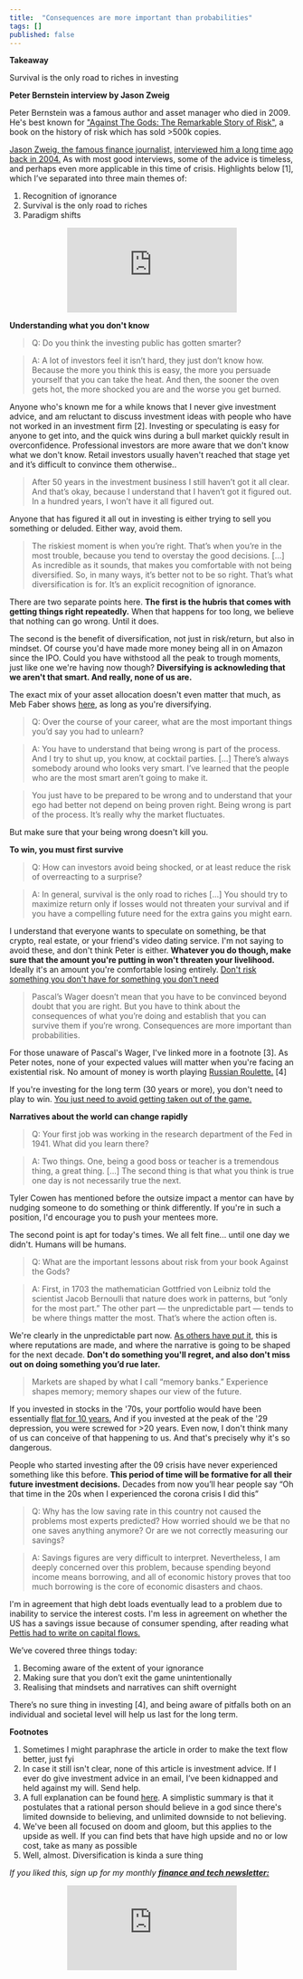 ```yaml
---
title:  "Consequences are more important than probabilities"  
tags: []
published: false
---
```


<style>
      .iframe-container {
        overflow: hidden;        
        padding-top: 50%; <!-- Calculated from the aspect ration of the content (in case of 16:9 it is 9/16= 0.5625) -->
        position: relative;
      }
      .iframe-container iframe { 
         border: 0;
         height: 100%; <!-- Finally, width and height are set to 100% so the iframe takes up 100% of the containers space. -->
         left: 0;
         position: absolute;
         top: 0;
         width: 100%;
         display: block;
         margin: 0 auto; <!-- center image -->
      }
      <!-- 4x3 Aspect Ratio -->
      .iframe-container-4x3 {
        padding-top: 75%;
      }
</style> 

**Takeaway**

Survival is the only road to riches in investing 

**Peter Bernstein interview by Jason Zweig**

Peter Bernstein was a famous author and asset manager who died in 2009. He's best known for ["Against The Gods: The Remarkable Story of Risk"](https://www.amazon.com/Against-Gods-Remarkable-Story-Risk/dp/0471295639 "ATG"), a book on the history of risk which has sold >500k copies. 

[Jason Zweig, the famous finance journalist,](https://jasonzweig.com/ "Jason") [interviewed him a long time ago back in 2004.](https://jasonzweig.com/a-long-chat-with-peter-l-bernstein/ "Peter") As with most good interviews, some of the advice is timeless, and perhaps even more applicable in this time of crisis. Highlights below \[1\], which I’ve separated into three main themes of: 

  1. Recognition of ignorance
  2. Survival is the only road to riches
  3. Paradigm shifts 

<div class="iframe-container-4x3">
  <p align="center"><iframe src="https://avoidboringpeople.substack.com/embed" frameborder="0" scrolling="no"> </iframe></p>
</div>

**Understanding what you don't know**

> Q: Do you think the investing public has gotten smarter?

> A: A lot of investors feel it isn’t hard, they just don’t know how. Because the more you think this is easy, the more you persuade yourself that you can take the heat. And then, the sooner the oven gets hot, the more shocked you are and the worse you get burned. 

Anyone who's known me for a while knows that I never give investment advice, and am reluctant to discuss investment ideas with people who have not worked in an investment firm \[2\]. Investing or speculating is easy for anyone to get into, and the quick wins during a bull market quickly result in overconfidence. Professional investors are more aware that we don't know what we don't know. Retail investors usually haven't reached that stage yet and it’s difficult to convince them otherwise..  

> After 50 years in the investment business I still haven’t got it all clear. And that’s okay, because I understand that I haven’t got it figured out. In a hundred years, I won’t have it all figured out.

Anyone that has figured it all out in investing is either trying to sell you something or deluded. Either way, avoid them.

> The riskiest moment is when you’re right. That’s when you’re in the most trouble, because you tend to overstay the good decisions.  \[...\] As incredible as it sounds, that makes you comfortable with not being diversified. So, in many ways, it’s better not to be so right. That’s what diversification is for. It’s an explicit recognition of ignorance.

There are two separate points here. **The first is the hubris that comes with getting things right repeatedly.** When that happens for too long, we believe that nothing can go wrong. Until it does.

The second is the benefit of diversification, not just in risk/return, but also in mindset. Of course you'd have made more money being all in on Amazon since the IPO. Could you have withstood all the peak to trough moments, just like one we're having now though? **Diversifying is acknowleding that we aren't that smart. And really, none of us are.**

The exact mix of your asset allocation doesn't even matter that much, as Meb Faber shows [here](https://mebfaber.com/2013/07/31/asset-allocation-strategies-2/ "Meb"), as long as you're diversifying.

> Q: Over the course of your career, what are the most important things you’d say you had to unlearn?

> A: You have to understand that being wrong is part of the process. And I try to shut up, you know, at cocktail parties. \[...\] There’s always somebody around who looks very smart. I’ve learned that the people who are the most smart aren’t going to make it.

> You just have to be prepared to be wrong and to understand that your ego had better not depend on being proven right. Being wrong is part of the process. It’s really why the market fluctuates.

But make sure that your being wrong doesn't kill you.

**To win, you must first survive**

> Q: How can investors avoid being shocked, or at least reduce the risk of overreacting to a surprise?

> A: In general, survival is the only road to riches \[...\] You should try to maximize return only if losses would not threaten your survival and if you have a compelling future need for the extra gains you might earn.

I understand that everyone wants to speculate on something, be that crypto, real estate, or your friend's video dating service. I'm not saying to avoid these, and don't think Peter is either. **Whatever you do though, make sure that the amount you're putting in won't threaten your livelihood.** Ideally it's an amount you're comfortable losing entirely. [Don't risk something you don't have for something you don't need](https://www.cnbc.com/video/2018/02/26/buffett-its-insane-to-risk-what-you-have-for-something-you-dont-need.html "Buffett")

> Pascal’s Wager doesn’t mean that you have to be convinced beyond doubt that you are right. But you have to think about the consequences of what you’re doing and establish that you can survive them if you’re wrong. Consequences are more important than probabilities.

For those unaware of Pascal's Wager, I've linked more in a footnote \[3\]. As Peter notes, none of your expected values will matter when you're facing an existential risk. No amount of money is worth playing [Russian Roulette.](https://en.wikipedia.org/wiki/Russian_roulette "Russian") \[4\]

If you're investing for the long term (30 years or more), you don't need to play to win. [You just need to avoid getting taken out of the game.](https://www.oaktreecapital.com/docs/default-source/memos/2003-09-05-whats-your-game-plan.pdf?sfvrsn=2 "Marks")

**Narratives about the world can change rapidly**

> Q: Your first job was working in the research department of the Fed in 1941. What did you learn there?

> A: Two things. One, being a good boss or teacher is a tremendous thing, a great thing. \[...\] The second thing is that what you think is true one day is not necessarily true the next.

Tyler Cowen has mentioned before the outsize impact a mentor can have by nudging someone to do something or think differently. If you're in such a position, I'd encourage you to push your mentees more. 

The second point is apt for today's times. We all felt fine... until one day we didn't. Humans will be humans. 

> Q: What are the important lessons about risk from your book Against the Gods?

> A: First, in 1703 the mathematician Gottfried von Leibniz told the scientist Jacob Bernoulli that nature does work in patterns, but “only for the most part.” The other part — the unpredictable part — tends to be where things matter the most. That’s where the action often is.

We're clearly in the unpredictable part now. [As others have put it](https://twitter.com/bgurley/status/1239759433141325825?s=20 "Gurley"), this is where reputations are made, and where the narrative is going to be shaped for the next decade. **Don't do something you'll regret, and also don't miss out on doing something you’d rue later.**

> Markets are shaped by what I call “memory banks.” Experience shapes memory; memory shapes our view of the future.

If you invested in stocks in the '70s, your portfolio would have been essentially [flat for 10 years.](https://www.marketwatch.com/story/the-dows-tumultuous-120-year-history-in-one-chart-2017-03-23 "chart") And if you invested at the peak of the '29 depression, you were screwed for >20 years. Even now, I don't think many of us can conceive of that happening to us. And that's precisely why it's so dangerous.

People who started investing after the 09 crisis have never experienced something like this before. **This period of time will be formative for all their future investment decisions.** Decades from now you’ll hear people say “Oh that time in the 20s when I experienced the corona crisis I did this”

> Q: Why has the low saving rate in this country not caused the problems most experts predicted? How worried should we be that no one saves anything anymore? Or are we not correctly measuring our savings?

> A: Savings figures are very difficult to interpret. Nevertheless, I am deeply concerned over this problem, because spending beyond income means borrowing, and all of economic history proves that too much borrowing is the core of economic disasters and chaos.

I'm in agreement that high debt loads eventually lead to a problem due to inability to service the interest costs. I'm less in agreement on whether the US has a savings issue because of consumer spending, after reading what [Pettis had to write on capital flows.](https://carnegieendowment.org/chinafinancialmarkets/79641 "Pettis")

We’ve covered three things today: 

  1. Becoming aware of the extent of your ignorance
  2. Making sure that you don’t exit the game unintentionally
  3. Realising that mindsets and narratives can shift overnight

There’s no sure thing in investing \[4\], and being aware of pitfalls both on an individual and societal level will help us last for the long term.

**Footnotes**
1. Sometimes I might paraphrase the article in order to make the text flow better, just fyi
2. In case it still isn't clear, none of this article is investment advice. If I ever do give investment advice in an email, I’ve been kidnapped and held against my will. Send help. 
3. A full explanation can be found [here](https://plato.stanford.edu/entries/pascal-wager/ "Pascal"). A simplistic summary is that it postulates that a rational person should believe in a god since there's limited downside to believing, and unlimited downside to not believing.
4. We've been all focused on doom and gloom, but this applies to the upside as well. If you can find bets that have high upside and no or low cost, take as many as possible
5. Well, almost. Diversification is kinda a sure thing

*If you liked this, sign up for my monthly* ***[finance and tech newsletter:](https://avoidboringpeople.substack.com/ "ABP")***

<div class="iframe-container-4x3">
  <p align="center"><iframe src="https://avoidboringpeople.substack.com/embed" frameborder="0" scrolling="no"> </iframe></p>
</div>
